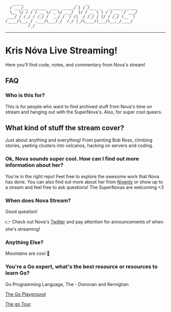 
```
   _____                       _   __                     
  / ___/__  ______  ___  _____/ | / /___ _   ______ ______
  \__ \/ / / / __ \/ _ \/ ___/  |/ / __ \ | / / __ `/ ___/
 ___/ / /_/ / /_/ /  __/ /  / /|  / /_/ / |/ / /_/ (__  ) 
/____/\__,_/ .___/\___/_/  /_/ |_/\____/|___/\__,_/____/  
          /_/                                             
```

---

# Kris Nóva Live Streaming!

Here you'll find code, notes, and commentary from Nova's stream!

## FAQ

### Who is this for?


This is for people who want to find archived stuff from Nova's time on stream and hanging out with the SuperNova's.  Also, for super cool queers.

## What kind of stuff the stream cover?


Just about anything and everything!  From painting Bob Ross, climbing stories, yeeting clusters into volcanos, hacking on servers and coding.

### Ok, Nova sounds super cool.  How can I find out more information about her?


You're in the right repo! Feel free to explore the awesome work that Nova has done.  You can also find out more about her from [Nivenly](http://nivenly.com/) or show up to a stream and feel free to ask questions!  The SuperNovas are welcoming <3 


### When does Nova Stream?

Good question!

:point_right: Check out Nova's [Twitter](https://twitter.com/krisnova) and pay attention for announcements of when she's streaming!


### Anything Else?

Mountains are cool :mount_fuji:


### You're a Go expert, what's the best resource or resources to learn Go?

Go Programming Language, The - Donovan and Kernighan 

[The Go Playground](https://play.golang.org/)

[The go Tour](https://tour.golang.org/welcome/1)
